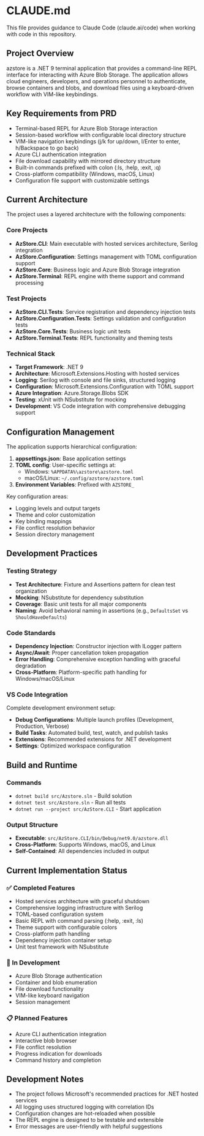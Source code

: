 # CLAUDE.md

This file provides guidance to Claude Code (claude.ai/code) when working with code in this repository.

## Project Overview

azstore is a .NET 9 terminal application that provides a command-line REPL interface for interacting with Azure Blob Storage. The application allows cloud engineers, developers, and operations personnel to authenticate, browse containers and blobs, and download files using a keyboard-driven workflow with VIM-like keybindings.

## Key Requirements from PRD

- Terminal-based REPL for Azure Blob Storage interaction
- Session-based workflow with configurable local directory structure
- VIM-like navigation keybindings (j/k for up/down, l/Enter to enter, h/Backspace to go back)
- Azure CLI authentication integration
- File download capability with mirrored directory structure
- Built-in commands prefixed with colon (:ls, :help, :exit, :q)
- Cross-platform compatibility (Windows, macOS, Linux)
- Configuration file support with customizable settings

## Current Architecture

The project uses a layered architecture with the following components:

### Core Projects
- **AzStore.CLI**: Main executable with hosted services architecture, Serilog integration
- **AzStore.Configuration**: Settings management with TOML configuration support
- **AzStore.Core**: Business logic and Azure Blob Storage integration
- **AzStore.Terminal**: REPL engine with theme support and command processing

### Test Projects
- **AzStore.CLI.Tests**: Service registration and dependency injection tests
- **AzStore.Configuration.Tests**: Settings validation and configuration tests
- **AzStore.Core.Tests**: Business logic unit tests
- **AzStore.Terminal.Tests**: REPL functionality and theming tests

### Technical Stack
- **Target Framework**: .NET 9
- **Architecture**: Microsoft.Extensions.Hosting with hosted services
- **Logging**: Serilog with console and file sinks, structured logging
- **Configuration**: Microsoft.Extensions.Configuration with TOML support
- **Azure Integration**: Azure.Storage.Blobs SDK
- **Testing**: xUnit with NSubstitute for mocking
- **Development**: VS Code integration with comprehensive debugging support

## Configuration Management

The application supports hierarchical configuration:

1. **appsettings.json**: Base application settings
2. **TOML config**: User-specific settings at:
   - Windows: `%APPDATA%\azstore\azstore.toml`
   - macOS/Linux: `~/.config/azstore/azstore.toml`
3. **Environment Variables**: Prefixed with `AZSTORE_`

Key configuration areas:
- Logging levels and output targets
- Theme and color customization
- Key binding mappings
- File conflict resolution behavior
- Session directory management

## Development Practices

### Testing Strategy
- **Test Architecture**: Fixture and Assertions pattern for clean test organization
- **Mocking**: NSubstitute for dependency substitution
- **Coverage**: Basic unit tests for all major components
- **Naming**: Avoid behavioral naming in assertions (e.g., `DefaultsSet` vs `ShouldHaveDefaults`)

### Code Standards
- **Dependency Injection**: Constructor injection with ILogger<T> pattern
- **Async/Await**: Proper cancellation token propagation
- **Error Handling**: Comprehensive exception handling with graceful degradation
- **Cross-Platform**: Platform-specific path handling for Windows/macOS/Linux

### VS Code Integration
Complete development environment setup:
- **Debug Configurations**: Multiple launch profiles (Development, Production, Verbose)
- **Build Tasks**: Automated build, test, watch, and publish tasks
- **Extensions**: Recommended extensions for .NET development
- **Settings**: Optimized workspace configuration

## Build and Runtime

### Commands
- `dotnet build src/Azstore.sln` - Build solution
- `dotnet test src/Azstore.sln` - Run all tests
- `dotnet run --project src/AzStore.CLI` - Start application

### Output Structure
- **Executable**: `src/AzStore.CLI/bin/Debug/net9.0/azstore.dll`
- **Cross-Platform**: Supports Windows, macOS, and Linux
- **Self-Contained**: All dependencies included in output

## Current Implementation Status

### ✅ Completed Features
- Hosted services architecture with graceful shutdown
- Comprehensive logging infrastructure with Serilog
- TOML-based configuration system
- Basic REPL with command parsing (:help, :exit, :ls)
- Theme support with configurable colors
- Cross-platform path handling
- Dependency injection container setup
- Unit test framework with NSubstitute

### 🚧 In Development
- Azure Blob Storage authentication
- Container and blob enumeration
- File download functionality
- VIM-like keyboard navigation
- Session management

### 📋 Planned Features
- Azure CLI authentication integration
- Interactive blob browser
- File conflict resolution
- Progress indication for downloads
- Command history and completion

## Development Notes

- The project follows Microsoft's recommended practices for .NET hosted services
- All logging uses structured logging with correlation IDs
- Configuration changes are hot-reloaded when possible
- The REPL engine is designed to be testable and extensible
- Error messages are user-friendly with helpful suggestions
